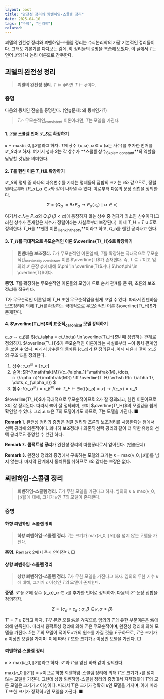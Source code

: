 ```yaml
---
layout: post
title: "완전성 정리와 뢰벤하임-스콜렘 정리"
date: 2025-04-10
tags: ["수학", "논리학"]
related:
---
```


괴델의 완전성 정리와 뢰벤하임-스콜렘 정리는 수리논리학의 가장 기본적인 정리들이다. 그래도 기본기를 다져보는 김에, 이 정리들의 증명을 복습해 보았다. 이 글에서 $T$는 언어 $\mathcal{L}$의 1차 논리 이론으로 간주한다.

## 괴델의 완전성 정리

> **괴델의 완전성 정리.** $T \vDash \phi$라면 $T \vdash \phi$이다.

### 증명

다음의 동치인 진술을 증명한다. (연습문제: 왜 동치인가?)

> $T$가 무모순적인<sub>consistent</sub> 이론이라면, $T$는 모델을 가진다.

#### 1. $\mathcal{L}$을 스콜렘 언어 $\mathcal{L}\_S$로 확장하기

$\kappa = \mathrm{max}(\aleph\_0, \|\mathcal{L}\|)$라고 하자. $T$에 상수 $\lbrace  c\_\alpha \rbrace \_{\alpha \in \kappa}$ ($\alpha$는 서수)를 추가한 언어를 $\mathcal{L}\_S$라고 하자. 여기서 첨자 $S$는 각 상수가 **스콜렘 상수<sub>Skolem constant</sub>**의 역할을 담당할 것임을 의미한다.

#### 2. $T$를 헨킨 이론 $T\_H$로 확장하기

$\mathcal{L}\_S$의 명제 중 하나의 자유변수를 가지는 명제들의 집합의 크기는 $\kappa$와 같으므로, 정렬 원리로부터 $\lbrace  P\_\alpha \rbrace \_{\alpha \in \kappa}$와 같이 나타낼 수 있다. 이로부터 다음의 문장 집합을 정의한다.

$$
\Sigma = \{ Q_\alpha := \exists x P_\alpha \rightarrow P_\alpha(c_\lambda) \mid \alpha \in \kappa \}
$$

여기서 $c\_\lambda$는 $P\_\alpha$와 $Q\_\beta \; (\beta < \alpha)$에 등장하지 않는 상수 중 첨자가 최소인 상수이다(그러한 상수가 존재함은 서수가 정렬이라는 사실로부터 보장된다). 이제 $T\_H = T \cup \Sigma$로 정의한다. $T\_H$를 **헨킨 이론<sub>Henkin theory</sub>**이라고 하고, $Q\_\alpha$를 헨킨 공리라고 한다.

#### 3. $T\_H$를 극대적으로 무모순적인 이론 $\overline{T\_H}$로 확장하기

> **린덴바움 보조정리.** $T$가 무모순적인 이론일 때, $T$를 확장하는 극대적으로 무모순적인<sub>maximally consistent</sub> 이론 $\overline{T}$가 존재한다. 즉, $T \subseteq T'$이고 임의의 $\mathcal{L}$ 문장 $\phi$에 대해 $\phi \in \overline{T}$거나 $\lnot\phi \in \overline{T}$이다.

**증명.** $T$를 확장하는 무모순적인 이론들의 모임에 $\subseteq$로 순서 관계를 준 뒤, 초른의 보조정리를 적용한다.

$T$가 무모순적인 이론일 때 $T\_H$ 또한 무모순적임을 쉽게 보일 수 있다. 따라서 린덴바움 보조정리에 의해 $T\_H$를 확장하는 극대적으로 무모순적인 이론 $\overline{T\_H}$가 존재한다.

#### 4. $\overline{T\_H}$의 표준적<sub>canonical</sub> 모델 정의하기

$c\_\alpha \sim c\_\beta$를 $(c\_\alpha = c\_\beta) \in \overline{T\_H}$일 때 성립하는 관계로 정의하자. $\overline{T\_H}$가 무모순적인 이론이라는 사실로부터 $\sim$이 동치 관계임을 보일 수 있다. 따라서 상수들의 동치류 $[c\_\alpha]$가 잘 정의된다. 이제 다음과 같이 $\mathcal{L}\_S$의 구조 $\mathfrak{M}$을 정의한다.

1. 상수: $c\_\alpha^{\mathfrak{M}} = [c\_\alpha]$
2. 술어: $R^{\mathfrak{M}}(c\_{\alpha_1}^\mathfrak{M}, \dots, c\_{\alpha_n}^{\mathfrak{M}}) \iff \overline{T_H} \vdash R(c\_{\alpha_1}, \dots, c\_{\alpha_n}) $
3. 함수: $f(c\_\alpha^\mathfrak{M}) = c\_\beta^\mathfrak{M} \iff T\_H \vdash \exists x (f(c\_\alpha) = x) \rightarrow f(c\_\alpha) = c\_\beta$

$\overline{T\_H}$가 극대적으로 무모순적이므로 2가 잘 정의되고, 헨킨 이론이므로 3이 잘 정의된다. 따라서 $\mathfrak{M}$이 잘 정의되며, $\mathfrak{M}$이 $\overline{T\_H}$의 모델임을 쉽게 확인할 수 있다. 그리고 $\mathfrak{M}$은 $T$의 모델이기도 하므로, $T$는 모델을 가진다. ■

**Remark 1.** 완전성 정리의 증명은 정렬 원리와 초른의 보조정리를 사용한다는 점에서 선택 공리에 의존적이다. 쾨니히 보조정리나 의존적 선택 공리와 같이 더 약한 유형의 선택 공리로도 증명할 수 있긴 하다.

**Remark 2.** **콤팩트성 정리**가 완전성 정리의 따름정리로서 얻어진다. (연습문제)

**Remark 3.** 완전성 정리의 증명에서 구축하는 모델의 크기는 $\kappa = \mathrm{max}(\aleph\_0, \|\mathcal{L}\|)$를 넘지 않는다. 마지막 단계에서 동치류를 취하므로 $\kappa$와 같다는 보장은 없다.

## 뢰벤하임-스콜렘 정리

> **뢰벤하임-스콜렘 정리.** $T$가 무한 모델을 가진다고 하자. 임의의 $\kappa \geq \mathrm{max}(\aleph\_0, \|\mathcal{L}\|)$에 대해, 크기가 $\kappa$인 $T$의 모델이 존재한다.

### 증명

#### 하향 뢰벤하임-스콜렘 정리

> **하향 뢰벤하임-스콜렘 정리.** $T$는 크기가 $\mathrm{max}(\aleph\_0, \|\mathcal{L}\|)$을 넘지 않는 모델을 가진다.

**증명.** Remark 2에서 즉시 얻어진다. □

#### 상향 뢰벤하임-스콜렘 정리

> **상향 뢰벤하임-스콜렘 정리.** $T$가 무한 모델을 가진다고 하자. 임의의 무한 기수 $\kappa$에 대해, 크기가 $\kappa$ 이상인 $T$의 모델이 존재한다.

**증명.** $\mathcal{L}'$을 $\mathcal{L}$에 상수 $\lbrace  c\_\alpha \rbrace \_{\alpha \in \kappa}$를 추가한 언어로 정의하자. 다음의 $\mathcal{L}'$-문장 집합을 정의하자.

$$
\Sigma = \{ c_\alpha \neq c_\beta : \alpha, \beta \in \kappa, \alpha \neq \beta \}
$$

$T' = T \cup \Sigma$라고 하자. _$T$가 무한 모델 $\mathfrak{M}$을 가지므로,_ 임의의 $T'$의 유한 부분이론은 $\mathfrak{M}$에 의해 만족된다. 따라서 콤팩트성 정리에 의해 $T'$은 무모순적이며, 완전성 정리에 의해 모델을 가진다. $\Sigma$는 $T'$의 모델이 적어도 $\kappa$개의 원소를 가질 것을 요구하므로, $T'$은 크기가 $\kappa$ 이상인 모델을 가지며, 이에 따라 $T$ 또한 크기가 $\kappa$ 이상인 모델을 가진다. □

#### 뢰벤하임-스콜렘 정리

$\kappa \geq \mathrm{max}(\aleph\_0, \|\mathcal{L}\|)$라고 하자. $\mathcal{L}'$과 $T'$을 앞선 바와 같이 정의한다.

$\mathrm{max}(\aleph\_0, \|\mathcal{L}'\|) = \kappa$이므로 하향 뢰벤하임-스콜렘 정리에 의해 $T'$은 크기가 $\kappa$를 넘지 않는 모델을 가진다. 그런데 상향 뢰벤하임-스콜렘 정리의 증명에서 지적했듯이 $T'$의 모든 모델은 크기가 $\kappa$ 이상이다. 따라서 $T'$은 크기가 정확히 $\kappa$인 모델을 가지며, 이에 따라 $T$ 또한 크기가 정확히 $\kappa$인 모델을 가진다. ■
